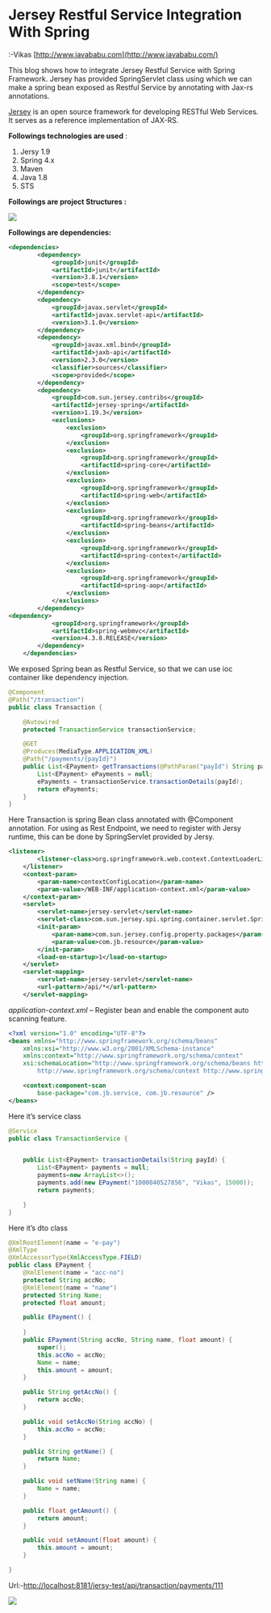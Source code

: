 # Jersey Restful Service Integration With Spring

:-Vikas   [http://www.javababu.com](http://www.javababu.com/)

This blog shows how to integrate Jersey Restful Service with Spring Framework. Jersey has provided SpringServlet class using which we can make a spring bean exposed as Restful Service by annotating with Jax-rs annotations.

[Jersey](https://jersey.java.net/) is an open source framework for developing RESTful Web Services. It serves as a reference implementation of JAX-RS.

**Followings technologies are used** :

1. Jersy 1.9
2. Spring 4.x
3. Maven
4. Java 1.8
5. STS

**Followings are project Structures :**



![](https://github.com/JavaBabu/JavaBabu.github.io/blob/master/spring-jersy-project-structure.PNG)

**Followings are dependencies:**
```xml
<dependencies>
		<dependency>
			<groupId>junit</groupId>
			<artifactId>junit</artifactId>
			<version>3.8.1</version>
			<scope>test</scope>
		</dependency>
		<dependency>
			<groupId>javax.servlet</groupId>
			<artifactId>javax.servlet-api</artifactId>
			<version>3.1.0</version>
		</dependency>
		<dependency>
			<groupId>javax.xml.bind</groupId>
			<artifactId>jaxb-api</artifactId>
			<version>2.3.0</version>
			<classifier>sources</classifier>
			<scope>provided</scope>
		</dependency>
		<dependency>
			<groupId>com.sun.jersey.contribs</groupId>
			<artifactId>jersey-spring</artifactId>
			<version>1.19.3</version>
			<exclusions>
				<exclusion>
					<groupId>org.springframework</groupId>
				</exclusion>
				<exclusion>
					<groupId>org.springframework</groupId>
					<artifactId>spring-core</artifactId>
				</exclusion>
				<exclusion>
					<groupId>org.springframework</groupId>
					<artifactId>spring-web</artifactId>
				</exclusion>
				<exclusion>
					<groupId>org.springframework</groupId>
					<artifactId>spring-beans</artifactId>
				</exclusion>
				<exclusion>
					<groupId>org.springframework</groupId>
					<artifactId>spring-context</artifactId>
				</exclusion>
				<exclusion>
					<groupId>org.springframework</groupId>
					<artifactId>spring-aop</artifactId>
				</exclusion>
			</exclusions>
		</dependency>
<dependency>
			<groupId>org.springframework</groupId>
			<artifactId>spring-webmvc</artifactId>
			<version>4.3.8.RELEASE</version>
		</dependency>
	</dependencies>

```

We exposed Spring bean as Restful Service, so that  we can use ioc container like dependency injection.
```java
@Component
@Path("/transaction")
public class Transaction {

	@Autowired
	protected TransactionService transactionService;

	@GET
	@Produces(MediaType.APPLICATION_XML)
	@Path("/payments/{payId}")
	public List<EPayment> getTransactions(@PathParam("payId") String payId) {
		List<EPayment> ePayments = null;
		ePayments = transactionService.transactionDetails(payId);
		return ePayments;
	}
}


```

Here Transaction is spring Bean class annotated with @Component annotation. For using as Rest Endpoint, we need to register with Jersy runtime, this can be done by SpringServlet provided by Jersy.

```xml
<listener>
		<listener-class>org.springframework.web.context.ContextLoaderListener</listener-class>
	</listener>
	<context-param>
		<param-name>contextConfigLocation</param-name>
		<param-value>/WEB-INF/application-context.xml</param-value>
	</context-param>
	<servlet>
		<servlet-name>jersey-servlet</servlet-name>
		<servlet-class>com.sun.jersey.spi.spring.container.servlet.SpringServlet</servlet-class>
		<init-param>
			<param-name>com.sun.jersey.config.property.packages</param-name>
			<param-value>com.jb.resource</param-value>
		</init-param>
		<load-on-startup>1</load-on-startup>
	</servlet>
	<servlet-mapping>
		<servlet-name>jersey-servlet</servlet-name>
		<url-pattern>/api/*</url-pattern>
	</servlet-mapping>
```

_application-context.xml_ – Register bean and enable the component auto scanning feature.

```xml
<?xml version="1.0" encoding="UTF-8"?>
<beans xmlns="http://www.springframework.org/schema/beans"
	xmlns:xsi="http://www.w3.org/2001/XMLSchema-instance"
	xmlns:context="http://www.springframework.org/schema/context"
	xsi:schemaLocation="http://www.springframework.org/schema/beans http://www.springframework.org/schema/beans/spring-beans.xsd
		http://www.springframework.org/schema/context http://www.springframework.org/schema/context/spring-context-4.3.xsd">

	<context:component-scan
		base-package="com.jb.service, com.jb.resource" />
</beans>

```
Here it’s service class
```java
@Service
public class TransactionService {


	public List<EPayment> transactionDetails(String payId) {
		List<EPayment> payments = null;
		payments=new ArrayList<>();
		payments.add(new EPayment("1000040527856", "Vikas", 15000));
		return payments;

	}
}
```

Here it’s dto class
```java
@XmlRootElement(name = "e-pay")
@XmlType
@XmlAccessorType(XmlAccessType.FIELD)
public class EPayment {
	@XmlElement(name = "acc-no")
	protected String accNo;
	@XmlElement(name = "name")
	protected String Name;
	protected float amount;

	public EPayment() {
		
	}
	public EPayment(String accNo, String name, float amount) {
		super();
		this.accNo = accNo;
		Name = name;
		this.amount = amount;
	}

	public String getAccNo() {
		return accNo;
	}

	public void setAccNo(String accNo) {
		this.accNo = accNo;
	}

	public String getName() {
		return Name;
	}

	public void setName(String name) {
		Name = name;
	}

	public float getAmount() {
		return amount;
	}

	public void setAmount(float amount) {
		this.amount = amount;
	}

}

```

Url:-[http://localhost:8181/jersy-test/api/transaction/payments/111](http://localhost:8181/jersy-test/api/transaction/payments/111)

![](https://github.com/JavaBabu/JavaBabu.github.io/blob/master/spring-jersy-output.PNG)
